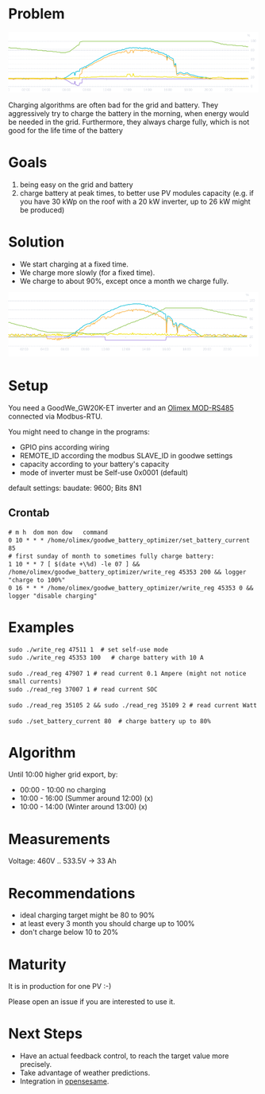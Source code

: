 # Problem

![bad](bad.png)

Charging algorithms are often bad for the grid and battery.
They aggressively try to charge the battery in the morning, when energy would be needed in the grid.
Furthermore, they always charge fully, which is not good for the life time of the battery

# Goals

1. being easy on the grid and battery
2. charge battery at peak times, to better use PV modules capacity
   (e.g. if you have 30 kWp on the roof with a 20 kW inverter, up to 26 kW might be produced)

# Solution

- We start charging at a fixed time.
- We charge more slowly (for a fixed time).
- We charge to about 90%, except once a month we charge fully.

![optimized](optimized.png)

# Setup

You need a GoodWe_GW20K-ET inverter and an [Olimex MOD-RS485](https://www.olimex.com/Products/Modules/Interface/MOD-RS485/open-source-hardware) connected via Modbus-RTU.

You might need to change in the programs:

- GPIO pins according wiring
- REMOTE_ID according the modbus SLAVE_ID in goodwe settings
- capacity according to your battery's capacity
- mode of inverter must be Self-use 0x0001 (default)

default settings: baudate: 9600; Bits 8N1

## Crontab

```
# m h  dom mon dow   command
0 10 * * * /home/olimex/goodwe_battery_optimizer/set_battery_current 85
# first sunday of month to sometimes fully charge battery:
1 10 * * 7 [ $(date +\%d) -le 07 ] && /home/olimex/goodwe_battery_optimizer/write_reg 45353 200 && logger "charge to 100%"
0 16 * * * /home/olimex/goodwe_battery_optimizer/write_reg 45353 0 && logger "disable charging"
```

# Examples

```
sudo ./write_reg 47511 1  # set self-use mode
sudo ./write_reg 45353 100   # charge battery with 10 A

sudo ./read_reg 47907 1 # read current 0.1 Ampere (might not notice small currents)
sudo ./read_reg 37007 1 # read current SOC

sudo ./read_reg 35105 2 && sudo ./read_reg 35109 2 # read current Watt

sudo ./set_battery_current 80  # charge battery up to 80%
```

# Algorithm

Until 10:00 higher grid export, by:

- 00:00 - 10:00 no charging
- 10:00 - 16:00 (Summer around 12:00) (x)
- 10:00 - 14:00 (Winter around 13:00) (x)

# Measurements

Voltage: 460V .. 533.5V -> 33 Ah

# Recommendations

- ideal charging target might be 80 to 90%
- at least every 3 month you should charge up to 100%
- don't charge below 10 to 20%

# Maturity

It is in production for one PV :-)

Please open an issue if you are interested to use it.

# Next Steps

- Have an actual feedback control, to reach the target value more precisely.
- Take advantage of weather predictions.
- Integration in [opensesame](opensesame.libelektra.org).
